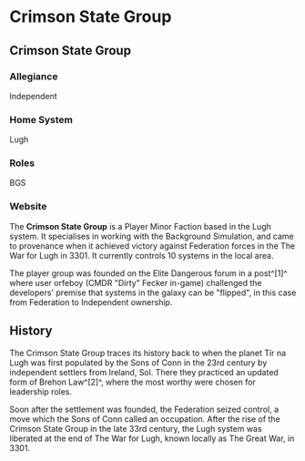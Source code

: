 # Crimson State Group
## Crimson State Group

		

### Allegiance

Independent

### Home System

Lugh

### Roles

BGS

### Website

The **Crimson State Group** is a Player Minor Faction based in the Lugh system. It specialises in working with the Background Simulation, and came to provenance when it achieved victory against Federation forces in the The War for Lugh in 3301. It currently controls 10 systems in the local area.

The player group was founded on the Elite Dangerous forum in a post^[1]^ where user orfeboy (CMDR "Dirty" Fecker in-game) challenged the developers' premise that systems in the galaxy can be "flipped", in this case from Federation to Independent ownership.

## History

The Crimson State Group traces its history back to when the planet Tír na Lugh was first populated by the Sons of Conn in the 23rd century by independent settlers from Ireland, Sol. There they practiced an updated form of Brehon Law^[2]^, where the most worthy were chosen for leadership roles.

Soon after the settlement was founded, the Federation seized control, a move which the Sons of Conn called an occupation. After the rise of the Crimson State Group in the late 33rd century, the Lugh system was liberated at the end of The War for Lugh, known locally as The Great War, in 3301.
